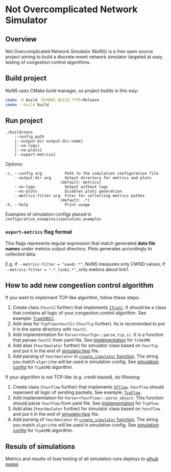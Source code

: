 # Not Overcomplicated Network Simulator

## Overview
Not Overcomplicated Network Simulator (NoNS) is a free open source project aiming to build a discrete-event network simulator targeted at easy testing of congestion control algorithms.

## Build project
NoNS uses CMake build manager, so project builds in this way:

```bash
cmake -B build -DCMAKE_BUILD_TYPE=Release
cmake --build build
```

## Run project

```
./build/nons
    --config path
    [--output-dir output-dir-name]
    [--no-logs]
    [--no-plots]
    [--export-metrics]
```

Options:

```
-c, --config arg          Path to the simulation configuration file
    --output-dir arg      Output directory for metrics and plots
                        (default: metrics)
    --no-logs             Output without logs
    --no-plots            Disables plots generation
    --metrics-filter arg  Fiter for collecting metrics pathes
                        (default: .*)
-h, --help                Print usage
```

Examples of simulation configs placed in `configuration_examples/simulation_examples`

### `export-metrics` flag format

This flags represents regular expression that match generated **data file names** under metrics output directory. Plots generates accordingly to collected data.

E.g. if `--metrics-filter = "cwnd/.*"`, NoNS measures only CWND values, if `--metrics-filter = ".*_link1.*"`, only metircs about link1.

## How to add new congestion control algorithm

If you want to implement TCP-like algorithm, follow these steps:

1. Create class (`YourCC` further) that implements [`ITcpCC`](source/flow/tcp/i_tcp_cc.hpp). It should be a class that contains all logic of your congestion control algorithm. See example: [`TcpAIMDCC`](source/flow/tcp/aimd/tcp_aimd_cc.cpp).
2. Add alias for `TcpFlow<YourCC>` (`YourTcp` further). Its is recomended to put it in the same directory with `YourCC`.
3. Add implememtation for `Parser<YourTcp>::parse_tcp_cc`. It is a function that parses `YourCC` from yaml file. See [implementation](source/parser/identifiable_parser/flow/parse_tcp_aimd_cc.cpp) for `TchAIMD`
4. Add alias (`YourSmulator` further) for simulator class based on `YourTcp` and put it in the end of [simulator.hpp](source/simulator.hpp) file.
5. Add parsing of `YourSmulator` in [`create_simulator` function](source/simulator.cpp). The string you match `algorithm` will be used in simulation config. See [simulation config](configuration_examples/simulation_examples/tcp_simulation.yml) for `TcpAIMD` algorithm. 

If your algorithm is not TCP-like (e.g. credit-based), do fillowing:
1. Create class (`YourFlow` further) that implements [`IFllow`](source/flow/i_flow.hpp). `YourFlow` should repersent all logic of sending packets. See example: [`TcpFlow`](source/flow/tcp/tcp_flow.hpp).
3. Add implememtation for `Parser<YourFlow>::parse_object`. This function should parse `YourFlow` from yaml file. See [implementation](source/parser/identifiable_parser/flow/parse_tcp_flow.hpp) for `TcpFlow`
4. Add alias (`YourSmulator` further) for simulator class based on `YourFlow` and put it in the end of [simulator.hpp](source/simulator.hpp) file.
5. Add parsing of `YourSmulator` in [`create_simulator` function](source/simulator.cpp). The string you match `algorithm` will be used in simulation config. See [simulation config](configuration_examples/simulation_examples/tcp_simulation.yml) for `TcpAIMD` algorithm. 

## Resuls of simulations

Metrics and results of load testing of all simulation runs deploys to [gihub pages](https://cloud-storage-team.github.io/algnet)